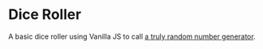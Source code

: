 # Dice Roller

A basic dice roller using Vanilla JS to call [a truly random number generator](https://www.random.org/integers/).

